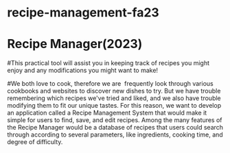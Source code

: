 # recipe-management-fa23
# Recipe Manager(2023)
#This practical tool will assist you in keeping track of recipes you might enjoy and any modifications you might want to make!

#We both love to cook, therefore we are  frequently look through various cookbooks and websites to discover new dishes to try. But we have trouble remembering which recipes we've tried and liked, and we also have trouble modifying them to fit our unique tastes. For this reason, we want to develop an application called a Recipe Management System that would make it simple for users to find, save, and edit recipes. Among the many features of the Recipe Manager would be a database of recipes that users could search through according to several parameters, like ingredients, cooking time, and degree of difficulty. 
